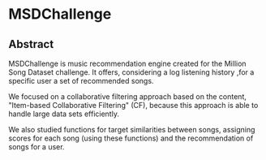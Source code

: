 MSDChallenge
============

Abstract 
--------

MSDChallenge is music recommendation engine created for the Million Song Dataset challenge. 
It offers, considering a log listening history ,for a specific user a set of recommended songs.

We focused on a collaborative filtering approach based on the content, "Item-based Collaborative Filtering" (CF), because this approach is able to handle large data sets efficiently. 

We also studied functions for target similarities between songs, assigning scores for each song (using these functions) and the recommendation of songs for a user.
